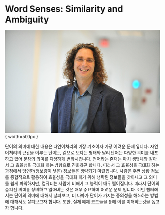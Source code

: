 # Word Senses: Similarity and Ambiguity

![Philip Resnik: Professor at University of Maryland](../assets/05-00-01.jpg){ width=500px }

단어의 의미에 대한 내용은 자연어처리의 가장 기초이자 가장 어려운 문제 입니다. 자연어처리의 근간을 이루는 단어는, 겉으로 보이는 형태와 달리 단어는 다양한 의미를 내포하고 있어 문장의 의미를 다양하게 변화시킵니다. 언어라는 존재는 마치 생명체와 같아서 그 효율성을 극대화 하는 방향으로 진화하곤 합니다. 따라서 그 효율성을 극대화 하는 과정에서 당연한(정보량이 낮은) 정보들은 생략되기 마련입니다. 사람은 주변 상황 정보를 종합적으로 활용하여 효율성을 극대화 하기 위해 생략된 정보들을 찾아내고 그 의미를 쉽게 파악하지만, 컴퓨터는 사람에 비해서 그 능력이 매우 떨어집니다. 따라서 단어의 숨겨진 의미를 정의하고 알아내는 것은 매우 중요하며 어려운 문제 입니다. 이번 챕터에서는 단어의 의미에 대해서 살펴보고, 더 나아가 단어가 가지는 중의성을 해소하는 방법에 대해서도 살펴보고자 합니다. 또한, 실제 예제 코드들을 통해 이를 이해하는것을 돕고자 합니다.
